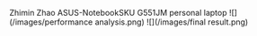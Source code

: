 Zhimin Zhao
ASUS-NotebookSKU G551JM
personal laptop
![](/images/performance analysis.png)
![](/images/final result.png)
